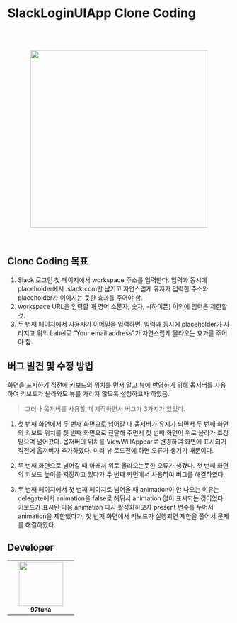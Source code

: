 # SlackLoginUIApp Clone Coding
<br>

<br>
<!-- SlackLoginUIApp 앱 사진 -->
<p align="center">
    <img width="400px" src="https://user-images.githubusercontent.com/50114556/124639239-e4e47380-dec6-11eb-9eb7-92618c37d768.gif">
</p>
<br>

## Clone Coding 목표
1. Slack 로그인 첫 페이지에서 workspace 주소를 입력한다. 입력과 동시에 placeholder에서 .slack.com만 남기고 자연스럽게 유저가 입력한 주소와 placeholder가 이어지는 듯한 효과를 주어야 함.
2. workspace URL을 입력할 때 영어 소문자, 숫자, -(하이픈) 이외에 입력은 제한할 것.
3. 두 번째 페이지에서 사용자가 이메일을 입력하면, 입력과 동시에 placeholder가 사라지고 위의 Label로 "Your email address"가 자연스럽게 올라오는 효과를 주어야 함.

## 버그 발견 및 수정 방법
화면을 표시하기 직전에 키보드의 위치를 먼저 알고 뷰에 반영하기 위해 옵저버를 사용하여 키보드가 올라와도 뷰를 가리지 않도록 설정하고자 하였음.
> 그러나 옵저버를 사용할 때 제작하면서 버그가 3가지가 있었다.

1. 첫 번째 화면에서 두 번째 화면으로 넘어갈 때 옵저버가 유지가 되면서 두 번째 화면의 키보드 위치를 첫 번째 화면으로 전달해 주면서 첫 번째 화면이 위로 올라가 조정 받으며 넘어갔다. 옵저버의 위치를 ViewWillAppear로 변경하여 화면에 표시되기 직전에 옵저버가 추가하였다. 미리 뷰 로드전에 하면 오류가 생기기 때문이다.

2. 두 번째 화면으로 넘어갈 때 아래서 위로 올라오는듯한 오류가 생겼다. 첫 번째 화면의 키보드 높이를 저장하고 있다가 두 번째 화면에서 사용하여 버그를 해결하였다.

3. 두 번째 페이지에서 첫 번째 페이지로 넘어올 때 animation이 안 나오는 이유는 delegate에서 animation을 false로 해둬서 animation 없이 표시되는 것이었다. 키보드가 표시된 다음 animation 다시 활성화하고자 present 변수를 두어서 animation을 제한했다가, 첫 번째 화면에서 키보드가 실행되면 제한을 풀어서 문제를 해결하였다.

## Developer
<table>
    <tr>
        <td align="center" width="135px">
            <a href="https://github.com/97tuna"><img height="100px" width="100px" src="https://avatars3.githubusercontent.com/u/50114556?s=400&v=4"></img></a><br />
            <sub> <b> 97tuna </b> </sub>
        </td>
    </tr>
</table>

<!-- 2021.07.07(WED) [UPD] update README.md -->
